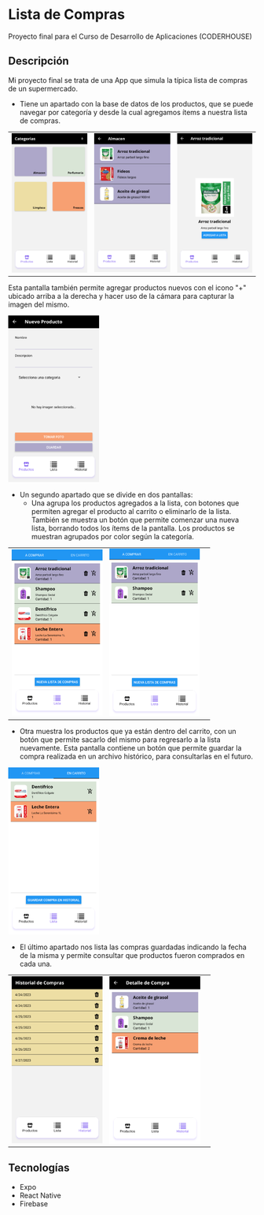 # Lista de Compras

Proyecto final para el Curso de Desarrollo de Aplicaciones (CODERHOUSE)


## Descripción

Mi proyecto final se trata de una App que simula la típica lista de compras de un supermercado.
- Tiene un apartado con la base de datos de los productos, que se puede navegar por categoría y desde la cual agregamos ítems a nuestra lista de compras. 

|              |                    |  |
| ----------------- | --------------------- | - |
| ![](https://github.com/ctorchia/desarrollo_app/blob/main/lista_de_compras/assets/readme/img001-.png?raw=true) | ![](https://github.com/ctorchia/desarrollo_app/blob/main/lista_de_compras/assets/readme/img002-.png?raw=true) | ![](https://github.com/ctorchia/desarrollo_app/blob/main/lista_de_compras/assets/readme/img003-.png?raw=true)|

Esta pantalla también permite agregar productos nuevos con el icono "+" ubicado arriba a la derecha y hacer uso de la cámara para capturar la imagen del mismo.

![](https://github.com/ctorchia/desarrollo_app/blob/main/lista_de_compras/assets/readme/img004-.png?raw=true)


- Un segundo apartado que se divide en dos pantallas:
     - Una agrupa los productos agregados a la lista, con botones que permiten agregar el producto al carrito o eliminarlo de la lista. También se muestra un botón que permite comenzar una nueva lista, borrando todos los ítems de la pantalla. Los productos se muestran agrupados por color según la categoría.

|              |                    |  |
| ----------------- | --------------------- | - |
| ![](https://github.com/ctorchia/desarrollo_app/blob/main/lista_de_compras/assets/readme/img005-.png?raw=true) | ![](https://github.com/ctorchia/desarrollo_app/blob/main/lista_de_compras/assets/readme/img006-.png?raw=true) | |

   - Otra muestra los productos que ya están dentro del carrito, con un botón que permite sacarlo del mismo para regresarlo a la lista nuevamente. Esta pantalla contiene un botón que permite guardar la compra realizada en un archivo histórico, para consultarlas en el futuro.

![](https://github.com/ctorchia/desarrollo_app/blob/main/lista_de_compras/assets/readme/img007-.png?raw=true)

- El último apartado nos lista las compras guardadas indicando la fecha de la misma y permite consultar que productos fueron comprados en cada una.


|              |                    |  |
| ----------------- | --------------------- | - |
| ![](https://github.com/ctorchia/desarrollo_app/blob/main/lista_de_compras/assets/readme/img008-.png?raw=true) | ![](https://github.com/ctorchia/desarrollo_app/blob/main/lista_de_compras/assets/readme/img009-.png?raw=true) | |

## Tecnologías

- Expo
- React Native
- Firebase

